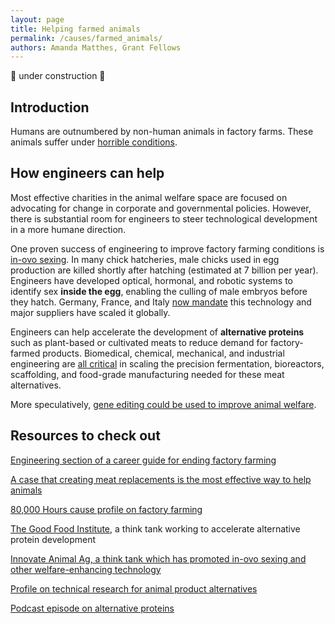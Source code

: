 ```yaml
---
layout: page
title: Helping farmed animals
permalink: /causes/farmed_animals/
authors: Amanda Matthes, Grant Fellows
---
```


🚧 under construction 🚧

## Introduction

Humans are outnumbered by non-human animals in factory farms. These animals suffer under [horrible conditions](https://80000hours.org/problem-profiles/factory-farming/#treatment).

## How engineers can help

Most effective charities in the animal welfare space are focused on advocating for change in corporate and governmental policies. However, there is substantial room for engineers to steer technological development in a more humane direction.

One proven success of engineering to improve factory farming conditions is [in-ovo sexing](https://en.wikipedia.org/wiki/In-ovo_sexing). In many chick hatcheries, male chicks used in egg production are killed shortly after hatching (estimated at 7 billion per year). Engineers have developed optical, hormonal, and robotic systems to identify sex **inside the egg**, enabling the culling of male embryos before they hatch. Germany, France, and Italy [now mandate](https://modernfarmer.com/2021/12/germany-ban-mass-culling-of-male-chicks/) this technology and major suppliers have scaled it globally.

Engineers can help accelerate the development of **alternative proteins** such as plant-based or cultivated meats to reduce demand for factory-farmed products. Biomedical, chemical, mechanical, and industrial engineering are [all critical](https://docs.google.com/document/d/1hAl_qJdEA6yfvnX266RcOrUzFbeAa4uChioF-X2byCQ/edit?tab=t.0) in scaling the precision fermentation, bioreactors, scaffolding, and food-grade manufacturing needed for these meat alternatives.

More speculatively, [gene editing could be used to improve animal welfare](https://www.vox.com/22994946/gene-editing-farm-animals-livestock-crispr-genetic-engineering).

## Resources to check out

[Engineering section of a career guide for ending factory farming](https://forum.effectivealtruism.org/posts/mgdep9583Qc6ZBSQo/career-guide-for-ending-factory-farming#Engineering)

[A case that creating meat replacements is the most effective way to help animals](https://80000hours.org/podcast/episodes/bruce-friedrich-good-food-institute/)

[80,000 Hours cause profile on factory farming](https://80000hours.org/problem-profiles/factory-farming/)

[The Good Food Institute](https://gfi.org/), a think tank working to accelerate alternative protein development

[Innovate Animal Ag, a think tank which has promoted in-ovo sexing and other welfare-enhancing technology](https://innovateanimalag.org/)

[Profile on technical research for animal product alternatives](https://animaladvocacycareers.org/career-path-guides/animal-product-alternatives/)

[Podcast episode on alternative proteins](https://www.youtube.com/watch?v=A_KcxTN4l84&pp=0gcJCbAJAYcqIYzv)
